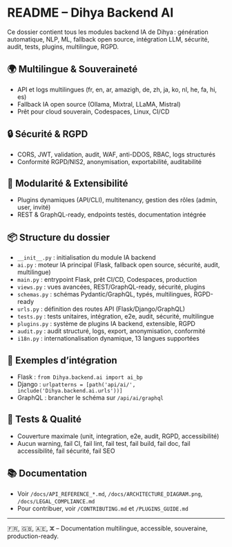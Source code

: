# README – Dihya Backend AI

Ce dossier contient tous les modules backend IA de Dihya : génération automatique, NLP, ML, fallback open source, intégration LLM, sécurité, audit, tests, plugins, multilingue, RGPD.

## 🌍 Multilingue & Souveraineté
- API et logs multilingues (fr, en, ar, amazigh, de, zh, ja, ko, nl, he, fa, hi, es)
- Fallback IA open source (Ollama, Mixtral, LLaMA, Mistral)
- Prêt pour cloud souverain, Codespaces, Linux, CI/CD

## 🔒 Sécurité & RGPD
- CORS, JWT, validation, audit, WAF, anti-DDOS, RBAC, logs structurés
- Conformité RGPD/NIS2, anonymisation, exportabilité, auditabilité

## 🧩 Modularité & Extensibilité
- Plugins dynamiques (API/CLI), multitenancy, gestion des rôles (admin, user, invité)
- REST & GraphQL-ready, endpoints testés, documentation intégrée

## 📦 Structure du dossier
- `__init__.py` : initialisation du module IA backend
- `ai.py` : moteur IA principal (Flask, fallback open source, sécurité, audit, multilingue)
- `main.py` : entrypoint Flask, prêt CI/CD, Codespaces, production
- `views.py` : vues avancées, REST/GraphQL-ready, sécurité, plugins
- `schemas.py` : schémas Pydantic/GraphQL, typés, multilingues, RGPD-ready
- `urls.py` : définition des routes API (Flask/Django/GraphQL)
- `tests.py` : tests unitaires, intégration, e2e, audit, sécurité, multilingue
- `plugins.py` : système de plugins IA backend, extensible, RGPD
- `audit.py` : audit structuré, logs, export, anonymisation, conformité
- `i18n.py` : internationalisation dynamique, 13 langues supportées

## 🚀 Exemples d’intégration
- Flask : `from Dihya.backend.ai import ai_bp`
- Django : `urlpatterns = [path('api/ai/', include('Dihya.backend.ai.urls'))]`
- GraphQL : brancher le schéma sur `/api/ai/graphql`

## 🧪 Tests & Qualité
- Couverture maximale (unit, integration, e2e, audit, RGPD, accessibilité)
- Aucun warning, fail CI, fail lint, fail test, fail build, fail doc, fail accessibilité, fail sécurité, fail SEO

## 📚 Documentation
- Voir `/docs/API_REFERENCE_*.md`, `/docs/ARCHITECTURE_DIAGRAM.png`, `/docs/LEGAL_COMPLIANCE.md`
- Pour contribuer, voir `/CONTRIBUTING.md` et `/PLUGINS_GUIDE.md`

---

🇫🇷, 🇬🇧, 🇦🇪, ⵣ – Documentation multilingue, accessible, souveraine, production-ready.
